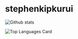# stephenkipkurui

![Github stats](https://github-readme-stats.vercel.app/api?username=stephenkipkurui&theme=github_dark&show_icons=true&count_private=true)


![Top Languages Card](https://github-readme-stats.vercel.app/api/top-langs/?username=stephenkipkurui)